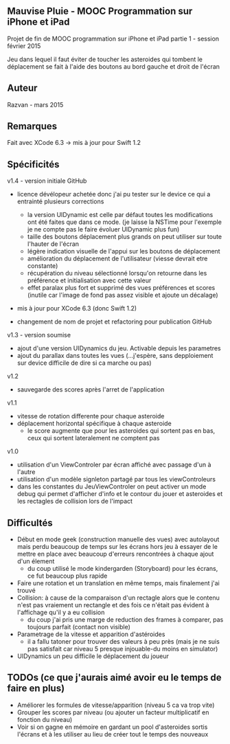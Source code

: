 ## Mauvise Pluie - MOOC Programmation sur iPhone et iPad

Projet de fin de MOOC programmation sur iPhone et iPad partie 1 - session février 2015

Jeu dans lequel il faut éviter de toucher les asteroides qui tombent le déplacement se fait à l'aide des boutons au bord gauche et droit de l'écran

## Auteur

Razvan - mars 2015

## Remarques

Fait avec XCode 6.3 -> mis à jour pour Swift 1.2

## Spécificités

v1.4 - version initiale GitHub
- licence dévélopeur achetée donc j'ai pu tester sur le device ce qui a entrainté plusieurs corrections
    - la version UIDynamic est celle par défaut toutes les modifications ont été faites que dans ce mode. (je laisse la NSTime pour l'exemple je ne compte pas le faire évoluer UIDynamic plus fun)
    - taille des boutons déplacement plus grands on peut utiliser sur toute l'hauter de l'écran
    - légère indication visuelle de l'appui sur les boutons de déplacement
    - amélioration du déplacement de l'utilisateur (viesse devrait etre constante)
    - récupération du niveau sélectionné lorsqu'on retourne dans les préférence et initialisation avec cette valeur
    - effet paralax plus fort et supprimé des vues préférences et scores (inutile car l'image de fond pas assez visible et ajoute un décalage)

- mis à jour pour XCode 6.3 (donc Swift 1.2)
- changement de nom de projet et refactoring pour publication GitHub

v1.3 - version soumise
- ajout d'une version UIDynamics du jeu. Activable depuis les parametres
- ajout du parallax dans toutes les vues (...j'espère, sans depploiement sur device difficile de dire si ca marche ou pas)

v1.2
- sauvegarde des scores après l'arret de l'application

v1.1
- vitesse de rotation differente pour chaque asteroide
- déplacement horizontal spécifique à chaque asteroide 
  - le score augmente que pour les asteroides qui sortent pas en bas, ceux qui sortent lateralement ne comptent pas

v1.0
- utilisation d'un ViewControler par écran affiché avec passage d'un à l'autre
- utilisation d'un modèle signleton partagé par tous les viewControleurs
- dans les constantes du JeuViewControler on peut activer un mode debug qui permet d'afficher d'info et le contour du jouer et asteroides et les rectagles de collision lors de l'impact


## Difficultés

- Début en mode geek (construction manuelle des vues) avec autolayout mais perdu beaucoup de temps sur les écrans hors jeu à essayer de le mettre en place avec beaucoup d'erreurs rencontrées à chaque ajout d'un élement
    - du coup utilisé le mode kindergarden (Storyboard) pour les écrans, ce fut beaucoup plus rapide
- Faire une rotation et un translation en même temps, mais finalement j'ai trouvé
- Collision: à cause de la comparaison d'un rectagle alors que le contenu n'est pas vraiement un rectangle et des fois ce n'était pas évident à l'affichage qu'il y a eu collision
    - du coup j'ai pris une marge de reduction des frames à comparer, pas toujours parfait (contact non visible)
- Parametrage de la vitesse et apparition d'astéroides
    - il a fallu tatoner pour trouver des valeurs à peu près (mais je ne suis pas satisfait car niveau 5 presque injouable-du moins en simulator)
- UIDynamics un peu difficile le déplacement du joueur

## TODOs (ce que j'aurais aimé avoir eu le temps de faire en plus)

- Améliorer les formules de vitesse/apparition (niveau 5 ca va trop vite)
- Grouper les scores par niveau (ou ajouter un facteur multiplicatif en fonction du niveau)
- Voir si on gagne en mémoire en gardant un pool d'asteroides sortis l'écrans et à les utiliser au lieu de créer tout le temps des nouveaux
